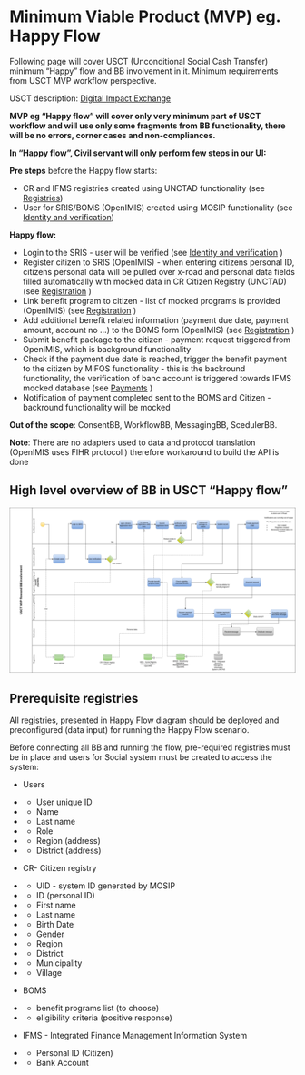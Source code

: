 # Minimum Viable Product (MVP) eg. Happy Flow

Following page will cover USCT  (Unconditional Social Cash Transfer) minimum “Happy” flow and BB involvement in it. Minimum requirements from USCT MVP workflow perspective.

USCT description: [Digital Impact Exchange](https://solutions.dial.community/use_cases/unconditional_social_cash_transf) 


**MVP eg “Happy flow” will cover only very minimum part of USCT workflow and will use only some fragments from BB functionality, there will be no errors, corner cases and non-compliances.** 

**In “Happy flow”, Civil servant will only perform few steps in our UI:**

**Pre steps** before the Happy flow starts:

* CR and IFMS registries created using UNCTAD functionality (see [Registries](https://govstack-global.atlassian.net/wiki/spaces/DEMO/pages/179208267/Registries))
* User for SRIS/BOMS (OpenIMIS) created using MOSIP functionality (see  [Identity and verification](https://govstack-global.atlassian.net/wiki/spaces/DEMO/pages/179896365/Identity+and+verification))

**Happy flow:**

* Login to the SRIS - user will be verified (see [Identity and verification](https://govstack-global.atlassian.net/wiki/spaces/DEMO/pages/179896365/Identity+and+verification) )
* Register citizen to SRIS (OpenIMIS) - when entering citizens personal ID, citizens personal data will be pulled over x-road and personal data fields filled automatically with mocked data in CR Citizen Registry (UNCTAD) (see [Registration](https://govstack-global.atlassian.net/wiki/spaces/DEMO/pages/179601480/Registration) ) 
* Link benefit program to citizen - list of mocked programs is provided (OpenIMIS) (see  [Registration](https://govstack-global.atlassian.net/wiki/spaces/DEMO/pages/179601480/Registration) )
* Add additional benefit related information (payment due date, payment amount, account no …) to the BOMS form (OpenIMIS) (see  [Registration](https://govstack-global.atlassian.net/wiki/spaces/DEMO/pages/179601480/Registration) )
* Submit benefit package to the citizen - payment request triggered from OpenIMIS, which is background functionality
* Check if the payment due date is reached, trigger the benefit payment to the citizen by MIFOS functionality - this is the backround functionality, the verification of banc account is triggered towards IFMS mocked database (see [Payments](https://govstack-global.atlassian.net/wiki/spaces/DEMO/pages/179568721/Payments) )
* Notification of payment completed sent to the BOMS and Citizen - backround functionality will be mocked
  
 
**Out of the scope**: ConsentBB, WorkflowBB, MessagingBB, ScedulerBB.

**Note**: There are no adapters used to data and protocol translation (OpenIMIS uses FIHR protocol ) therefore workaround to build the API is done

## High level overview of BB in USCT “Happy flow” 

![Happy-flow](.gitbook/assets/happy-flow.png)

## Prerequisite registries
All registries, presented in Happy Flow diagram should be deployed and preconfigured (data input) for running the Happy Flow scenario.  

Before connecting all BB and running the flow, pre-required registries must be in place and users for Social system must be created to access the system:
* Users

* * User unique ID
* * Name
* * Last name
* * Role
* * Region (address)
* * District (address)

* CR- Citizen registry
* * UID - system ID generated by MOSIP
* * ID (personal ID)
* * First name
* * Last name
* * Birth Date
* * Gender
* * Region
* * District
* * Municipality
* * Village

* BOMS
* * benefit programs list (to choose)
* * eligibility criteria (positive response)

* IFMS - Integrated Finance Management Information System
* * Personal ID (Citizen)
* * Bank Account
